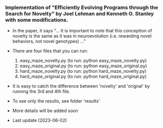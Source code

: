 ### Implementation of "Efficiently Evolving Programs through the Search for Novelty" by Joel Lehman and Kenneth O. Stanley with some modifications. 
- In the paper, it says "... It is important to note that this conception of novelty is the same as it was in 
neuroevolution (i.e. rewarding novel behaviors, not novel genotypes) ..."

- There are four files that you can run:
  1. easy_maze_novelty.py (to run: python easy_maze_novelty.py)
  2. easy_maze_original.py (to run: python easy_maze_original.py)
  3. hard_maze_novelty.py (to run: python hard_maze_novelty.py)
  4. hard_maze_original.py (to run: python hard_maze_original.py)

- It is easy to catch the difference between 'novelty' and 'orignal' by running the 3rd and 4th file.
- To see only the results, see folder 'results'
- More details will be added soon 
- Last update (2023-06-02)
